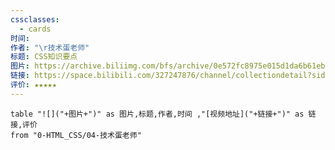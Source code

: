 ```yaml
---
cssclasses:
  - cards
时间: 
作者: "\r技术蛋老师"
标题: CSS知识要点
图片: https://archive.biliimg.com/bfs/archive/0e572fc8975e015d1da6b61ebc7dc4d540a30b90.jpg@320w_200h_1c_!web-space-channel-video.webp
链接: https://space.bilibili.com/327247876/channel/collectiondetail?sid=60142
评价: ★★★★★
---
```


```dataview
table "![]("+图片+")" as 图片,标题,作者,时间 ,"[视频地址]("+链接+")" as 链接,评价
from "0-HTML_CSS/04-技术蛋老师"
```

